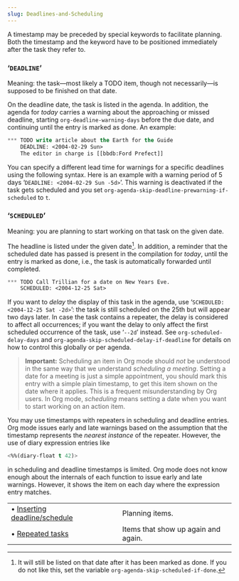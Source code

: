 ```yaml
---
slug: Deadlines-and-Scheduling
---
```


A timestamp may be preceded by special keywords to facilitate planning. Both the timestamp and the keyword have to be positioned immediately after the task they refer to.

### ‘`DEADLINE`’

Meaning: the task—most likely a TODO item, though not necessarily—is supposed to be finished on that date.

On the deadline date, the task is listed in the agenda. In addition, the agenda for *today* carries a warning about the approaching or missed deadline, starting `org-deadline-warning-days` before the due date, and continuing until the entry is marked as done. An example:

```lisp
*** TODO write article about the Earth for the Guide
    DEADLINE: <2004-02-29 Sun>
    The editor in charge is [[bbdb:Ford Prefect]]
```

You can specify a different lead time for warnings for a specific deadlines using the following syntax. Here is an example with a warning period of 5 days ‘`DEADLINE: <2004-02-29 Sun -5d>`’. This warning is deactivated if the task gets scheduled and you set `org-agenda-skip-deadline-prewarning-if-scheduled` to `t`.

### ‘`SCHEDULED`’

Meaning: you are planning to start working on that task on the given date.

The headline is listed under the given date[^1]. In addition, a reminder that the scheduled date has passed is present in the compilation for *today*, until the entry is marked as done, i.e., the task is automatically forwarded until completed.

```lisp
*** TODO Call Trillian for a date on New Years Eve.
    SCHEDULED: <2004-12-25 Sat>
```

If you want to *delay* the display of this task in the agenda, use ‘`SCHEDULED: <2004-12-25 Sat -2d>`’: the task is still scheduled on the 25th but will appear two days later. In case the task contains a repeater, the delay is considered to affect all occurrences; if you want the delay to only affect the first scheduled occurrence of the task, use ‘`--2d`’ instead. See `org-scheduled-delay-days` and `org-agenda-skip-scheduled-delay-if-deadline` for details on how to control this globally or per agenda.

> **Important:** Scheduling an item in Org mode should *not* be understood in the same way that we understand *scheduling a meeting*. Setting a date for a meeting is just a simple appointment, you should mark this entry with a simple plain timestamp, to get this item shown on the date where it applies. This is a frequent misunderstanding by Org users. In Org mode, *scheduling* means setting a date when you want to start working on an action item.

You may use timestamps with repeaters in scheduling and deadline entries. Org mode issues early and late warnings based on the assumption that the timestamp represents the *nearest instance* of the repeater. However, the use of diary expression entries like

```lisp
<%%(diary-float t 42)>
```

in scheduling and deadline timestamps is limited. Org mode does not know enough about the internals of each function to issue early and late warnings. However, it shows the item on each day where the expression entry matches.

|                                                                  |    |                                     |
| :--------------------------------------------------------------- | -- | :---------------------------------- |
| • [Inserting deadline/schedule](Inserting-deadline_002fschedule) |    | Planning items.                     |
| • [Repeated tasks](Repeated-tasks)                               |    | Items that show up again and again. |

[^1]: It will still be listed on that date after it has been marked as done. If you do not like this, set the variable `org-agenda-skip-scheduled-if-done`.
